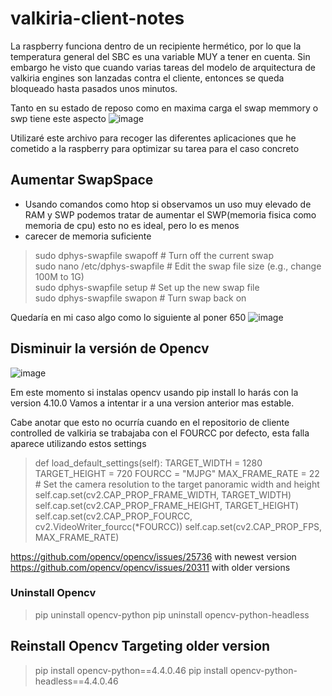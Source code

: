 # valkiria-client-notes

La raspberry funciona dentro de un recipiente hermético, por lo que la temperatura general del SBC es una variable MUY a tener en cuenta. Sin embargo he visto 
que cuando varias tareas del modelo de arquitectura de valkiria engines son lanzadas contra el cliente, entonces se queda bloqueado hasta pasados unos minutos.

Tanto en su estado de reposo como en maxima carga el swap memmory o swp tiene este aspecto ![image](https://github.com/user-attachments/assets/27599ae2-1083-44b1-8e37-4cb3a72e35fd)

Utilizaré este archivo para recoger las diferentes aplicaciones que he cometido a la raspberry para optimizar su tarea para el caso concreto


## Aumentar SwapSpace

- Usando comandos como htop si observamos un uso muy elevado de RAM y SWP podemos tratar de aumentar el SWP(memoria fisica como memoria de cpu) esto no es ideal, pero lo es menos
- carecer de memoria suficiente

> sudo dphys-swapfile swapoff  # Turn off the current swap  
> sudo nano /etc/dphys-swapfile  # Edit the swap file size (e.g., change 100M to 1G)  
> sudo dphys-swapfile setup  # Set up the new swap file  
> sudo dphys-swapfile swapon  # Turn swap back on  

Quedaría en mi caso algo como lo siguiente al poner 650
![image](https://github.com/user-attachments/assets/fd1bc95c-6b59-4597-b11a-c8c15b428b16)

## Disminuir la versión de Opencv
![image](https://github.com/user-attachments/assets/66d7c495-ec85-4718-bbed-ee6beeb63221)

Em este momento si instalas opencv usando pip install lo harás con la version 4.10.0
Vamos a intentar ir a una version anterior mas estable.

Cabe anotar que esto no ocurría cuando en el repositorio de cliente controlled de valkiria se trabajaba con el FOURCC por defecto, esta
falla aparece utilizando estos settings

>    def load_default_settings(self):
        TARGET_WIDTH = 1280
        TARGET_HEIGHT = 720
        FOURCC = "MJPG"
        MAX_FRAME_RATE = 22
        # Set the camera resolution to the target panoramic width and height
        self.cap.set(cv2.CAP_PROP_FRAME_WIDTH, TARGET_WIDTH)
        self.cap.set(cv2.CAP_PROP_FRAME_HEIGHT, TARGET_HEIGHT)
        self.cap.set(cv2.CAP_PROP_FOURCC, cv2.VideoWriter_fourcc(*FOURCC))
>        self.cap.set(cv2.CAP_PROP_FPS, MAX_FRAME_RATE)


https://github.com/opencv/opencv/issues/25736 with newest version 
https://github.com/opencv/opencv/issues/20311 with older versions 

### Uninstall Opencv
> pip uninstall opencv-python 
> pip uninstall opencv-python-headless

## Reinstall Opencv Targeting older version
> pip install opencv-python==4.4.0.46 
> pip install opencv-python-headless==4.4.0.46 


 
